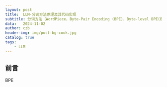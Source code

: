 ```yaml
---
layout: post
title:  LLM-分词方法原理及其代码实现
subtitle: 分词方法（WordPiece，Byte-Pair Encoding (BPE)，Byte-level BPE(BBPE)原理及其代码实现）
data:   2024-11-02
author: czb
header-img: img/post-bg-cook.jpg
catalog: true
tags:
    - LLM
---
```


## 前言

BPE 